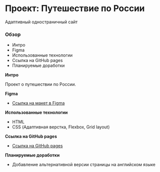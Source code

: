 # Проект: Путешествие по России
Адаптивный одностраничный сайт

### Обзор
* Интро
* Figma
* Использованные технологии
* Ссылка на GitHub pages
* Планируемые доработки

**Интро**

Проект о путешествии по России.

**Figma**

* [Ссылка на макет в Figma](https://www.figma.com/file/5S2WSbEFL6awjVWJ0NWL8Q/Sprint-3_-Russia-_-desktop-mobile?node-id=28503%3A0)

**Использованные технологии**

* HTML
* CSS (Адаптивная верстка, Flexbox, Grid layout)

**Ссылка на GitHub pages**

* [Ссылка на GitHub pages](https://nika414.github.io/russian-travel/)

**Планируемые доработки**

* Добавление альтернативной версии страницы на английском языке
